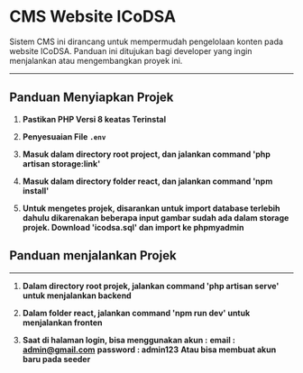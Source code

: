 # CMS Website ICoDSA

Sistem CMS ini dirancang untuk mempermudah pengelolaan konten pada website ICoDSA. Panduan ini ditujukan bagi developer yang ingin menjalankan atau mengembangkan proyek ini.

---

## Panduan Menyiapkan Projek

1. **Pastikan PHP Versi 8 keatas Terinstal**  

2. **Penyesuaian  File `.env`**
   
4. **Masuk dalam directory root project, dan jalankan command 'php artisan storage:link'**

5. **Masuk dalam directory folder react, dan jalankan command 'npm install'**

6. **Untuk mengetes projek, disarankan untuk import database terlebih dahulu dikarenakan beberapa input gambar sudah ada dalam storage projek. Download 'icodsa.sql' dan import ke phpmyadmin**

   

## Panduan menjalankan Projek

---

1. **Dalam directory root projek, jalankan command 'php artisan serve' untuk menjalankan backend**
   
2. **Dalam folder react, jalankan command 'npm run dev' untuk menjalankan fronten**

3. **Saat di halaman login, bisa menggunakan akun :**
**email : admin@gmail.com**
**password : admin123**
**Atau bisa membuat akun baru pada seeder**





